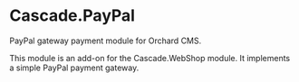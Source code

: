 # Cascade.PayPal
PayPal gateway payment module for Orchard CMS.

This module is an add-on for the Cascade.WebShop module. It implements a simple PayPal payment gateway.
